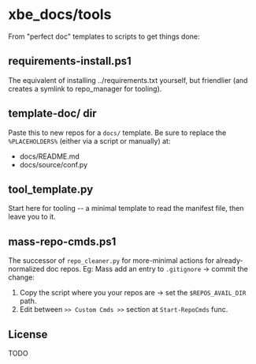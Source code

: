 # xbe_docs/tools

From "perfect doc" templates to scripts to get things done:

## requirements-install.ps1

The equivalent of installing ../requirements.txt yourself, but friendlier (and creates a symlink to repo_manager for tooling).

## template-doc/ dir

Paste this to new repos for a `docs/` template. Be sure to replace the `%PLACEHOLDERS%` (either via a script or manually) at:

* docs/README.md
* docs/source/conf.py

## tool_template.py

Start here for tooling -- a minimal template to read the manifest file, then leave you to it.

## mass-repo-cmds.ps1

The successor of `repo_cleaner.py` for more-minimal actions for already-normalized doc repos. Eg: Mass add an entry to `.gitignore` -> commit the change:

1. Copy the script where you your repos are -> set the `$REPOS_AVAIL_DIR` path.
2. Edit between `>> Custom Cmds >>` section at `Start-RepoCmds` func.

## License

TODO
